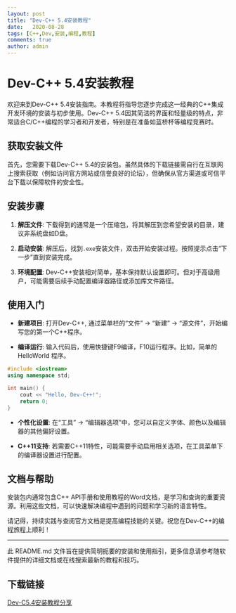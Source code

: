 ```yaml
---
layout: post
title: "Dev-C++ 5.4安装教程"
date:   2020-08-28
tags: [C++,Dev,安装,编程,教程]
comments: true
author: admin
---
```

# Dev-C++ 5.4安装教程

欢迎来到Dev-C++ 5.4安装指南。本教程将指导您逐步完成这一经典的C++集成开发环境的安装与初步使用。Dev-C++ 5.4因其简洁的界面和轻量级的特点，非常适合C/C++编程的学习者和开发者，特别是在准备如蓝桥杯等编程竞赛时。

## 获取安装文件

首先，您需要下载Dev-C++ 5.4的安装包。虽然具体的下载链接需自行在互联网上搜索获取（例如访问官方网站或信誉良好的论坛），但确保从官方渠道或可信平台下载以保障软件的安全性。

## 安装步骤

1. **解压文件**: 下载得到的通常是一个压缩包，将其解压到您希望安装的目录，建议非系统盘如D盘。
   
2. **启动安装**: 解压后，找到`.exe`安装文件，双击开始安装过程。按照提示点击“下一步”直到安装完成。

3. **环境配置**: Dev-C++安装相对简单，基本保持默认设置即可。但对于高级用户，可能需要后续手动配置编译器路径或添加库文件路径。

## 使用入门

- **新建项目**: 打开Dev-C++, 通过菜单栏的“文件” -> “新建” -> “源文件”，开始编写您的第一个C++程序。
  
- **编译运行**: 输入代码后，使用快捷键F9编译，F10运行程序。比如，简单的 HelloWorld 程序。
  
```cpp
#include <iostream>
using namespace std;

int main() {
    cout << "Hello, Dev-C++!";
    return 0;
}
```

- **个性化设置**: 在“工具” -> “编辑器选项”中，您可以自定义字体、颜色以及编辑器的其他偏好设置。

- **C++11支持**: 若需要C++11特性，可能需要手动启用相关选项，在工具菜单下的编译器设置进行配置。

## 文档与帮助

安装包内通常包含C++ API手册和使用教程的Word文档，是学习和查询的重要资源。利用这些文档，可以快速解决编程中遇到的问题和学习新的语言特性。

请记得，持续实践与查阅官方文档是提高编程技能的关键。祝您在Dev-C++的编程旅程上顺利！

---

此 README.md 文件旨在提供简明扼要的安装和使用指引，更多信息请参考随软件提供的详细文档或在线搜索最新的教程和技巧。

## 下载链接

[Dev-C5.4安装教程分享](https://pan.quark.cn/s/9a6b5e005ba5)